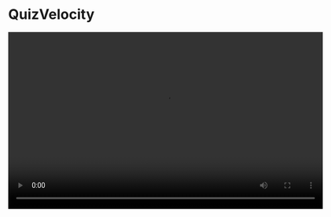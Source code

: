 # QuizVelocity  
<title>QuizVelocity | Fun Quizzes for Students and Learners</title>
<meta name="description" content="Boost your brainpower with fun, fast, and free quizzes! QuizVelocity offers engaging quizzes for students and curious minds of all ages.">
<meta name="keywords" content="fun quizzes for students, online quiz games, educational quizzes, quiz website for learners, general knowledge quiz, quiz for school students, learning through quizzes, QuizVelocity site">
<video width="640" height="360" controls>
  <source src="quizvideo.mp4" type="video/mp4">
  Your browser does not support the video tag.
</video>

